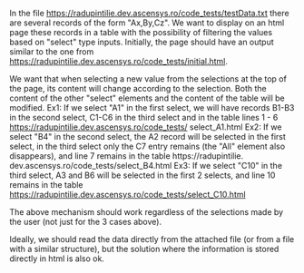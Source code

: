 In the file https://radupintilie.dev.ascensys.ro/code_tests/testData.txt there are several records of the form "Ax,By,Cz". We want to display on an html page these records in a table with the possibility of filtering the values based on "select" type inputs. Initially, the page should have an output similar to the one from https://radupintilie.dev.ascensys.ro/code_tests/initial.html.

We want that when selecting a new value from the selections at the top of the page, its content will change according to the selection. Both the content of the other "select" elements and the content of the table will be modified.
Ex1: If we select "A1" in the first select, we will have records B1-B3 in the second select, C1-C6 in the third select and in the table lines 1 - 6 https://radupintilie.dev.ascensys.ro/code_tests/ select_A1.html
Ex2: If we select "B4" in the second select, the A2 record will be selected in the first select, in the third select only the C7 entry remains (the "All" element also disappears), and line 7 remains in the table https://radupintilie. dev.ascensys.ro/code_tests/select_B4.html
Ex3: If we select "C10" in the third select, A3 and B6 will be selected in the first 2 selects, and line 10 remains in the table https://radupintilie.dev.ascensys.ro/code_tests/select_C10.html

The above mechanism should work regardless of the selections made by the user (not just for the 3 cases above).

Ideally, we should read the data directly from the attached file (or from a file with a similar structure), but the solution where the information is stored directly in html is also ok.
